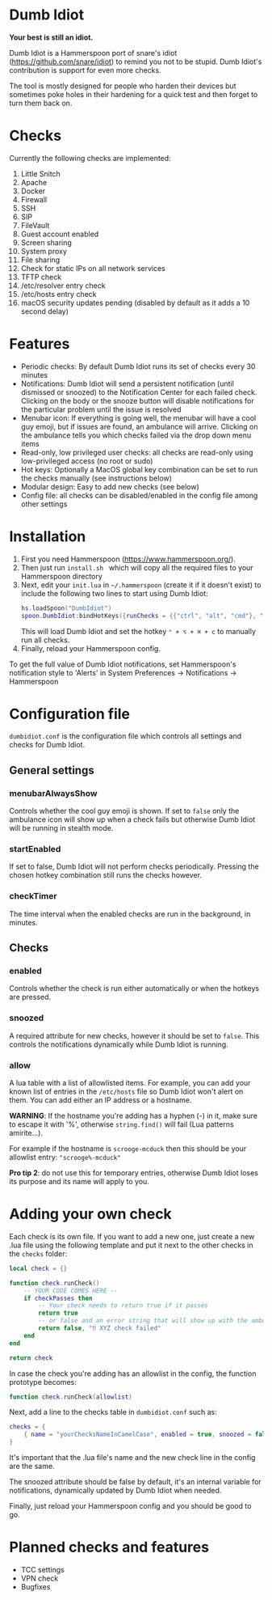 # Dumb Idiot
**Your best is still an idiot.**

Dumb Idiot is a Hammerspoon port of snare's idiot (https://github.com/snare/idiot) to remind you not to be stupid. Dumb Idiot's contribution is support for even more checks.

The tool is mostly designed for people who harden their devices but sometimes poke holes in their hardening for a quick test and then forget to turn them back on. 

# Checks 
Currently the following checks are implemented:
1. Little Snitch
2. Apache
3. Docker
4. Firewall
5. SSH
6. SIP
7. FileVault
8. Guest account enabled
9. Screen sharing
10. System proxy
11. File sharing
12. Check for static IPs on all network services
13. TFTP check
14. /etc/resolver entry check
15. /etc/hosts entry check
16. macOS security updates pending (disabled by default as it adds a 10 second delay)

# Features
- Periodic checks: By default Dumb Idiot runs its set of checks every 30 minutes
- Notifications: Dumb Idiot will send a persistent notification (until dismissed or snoozed) to the Notification Center for each failed check. Clicking on the body or the snooze button will disable notifications for the particular problem until the issue is resolved
- Menubar icon: If everything is going well, the menubar will have a cool guy emoji, but if issues are found, an ambulance will arrive. Clicking on the ambulance tells you which checks failed via the drop down menu items
- Read-only, low privileged user checks: all checks are read-only using low-privileged access (no root or sudo)
- Hot keys: Optionally a MacOS global key combination can be set to run the checks manually (see instructions below)
- Modular design: Easy to add new checks (see below)
- Config file: all checks can be disabled/enabled in the config file among other settings

# Installation
1. First you need Hammerspoon (https://www.hammerspoon.org/).
2. Then just run ```install.sh ``` which will copy all the required files to your Hammerspoon directory
3. Next, edit your ```init.lua``` in ```~/.hammerspoon``` (create it if it doesn't exist) to include the following two lines to start using Dumb Idiot:
    ```lua 
    hs.loadSpoon("DumbIdiot")
    spoon.DumbIdiot:bindHotKeys({runChecks = {{"ctrl", "alt", "cmd"}, "c"}})
    ```
    This will load Dumb Idiot and set the hotkey ```⌃ + ⌥ + ⌘ + c``` to manually run all checks. 
4. Finally, reload your Hammerspoon config.

To get the full value of Dumb Idiot notifications, set Hammerspoon's notification style to 'Alerts' in System Preferences -> Notifications -> Hammerspoon

# Configuration file
```dumbidiot.conf``` is the configuration file which controls all settings and checks for Dumb Idiot.

## General settings
### menubarAlwaysShow
Controls whether the cool guy emoji is shown. If set to ```false``` only the ambulance icon will show up when a check fails but otherwise Dumb Idiot will be running in stealth mode. 

### startEnabled
If set to false, Dumb Idiot will not perform checks periodically. Pressing the chosen hotkey combination still runs the checks however. 

### checkTimer
The time interval when the enabled checks are run in the background, in minutes.

## Checks

### enabled
Controls whether the check is run either automatically or when the hotkeys are pressed.

### snoozed
A required attribute for new checks, however it should be set to ```false```. This controls the notifications dynamically while Dumb Idiot is running.

### allow 
A lua table with a list of allowlisted items. For example, you can add your known list of entries in the ```/etc/hosts``` file so Dumb Idiot won't alert on them. You can add either an IP address or a hostname.

**WARNING**: If the hostname you're adding has a hyphen (-) in it, make sure to escape it with '%', otherwise ```string.find()``` will fail (Lua patterns amirite...).

For example if the hostname is ```scrooge-mcduck``` then this should be your allowlist entry: ```"scrooge%-mcduck"```

**Pro tip 2**: do not use this for temporary entries, otherwise Dumb Idiot loses its purpose and its name will apply to you.


# Adding your own check
Each check is its own file. If you want to add a new one, just create a new .lua file using the following template and put it next to the other checks in the ```checks``` folder:

``` lua
local check = {}

function check.runCheck()
    -- YOUR CODE COMES HERE --
    if checkPasses then
        -- Your check needs to return true if it passes
        return true
        -- or false and an error string that will show up with the ambulance
        return false, "‼️ XYZ check failed"
    end
end

return check
```

In case the check you're adding has an allowlist in the config, the function prototype becomes:
``` lua
function check.runCheck(allowlist)
```

Next, add a line to the checks table in ```dumbidiot.conf``` such as:
``` lua
checks = {
    { name = "yourChecksNameInCamelCase", enabled = true, snoozed = false },
}
```

It's important that the .lua file's name and the new check line in the config are the same.

The snoozed attribute should be false by default, it's an internal variable for notifications, dynamically updated by Dumb Idiot when needed.

Finally, just reload your Hammerspoon config and you should be good to go.

# Planned checks and features
- TCC settings
- VPN check
- Bugfixes
